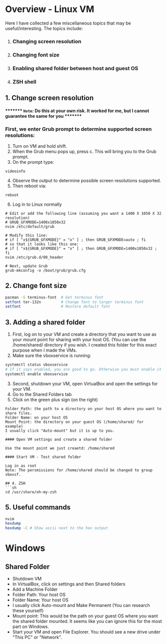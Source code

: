 # Overview - Linux VM

Here I have collected a few miscellaneous topics that may be useful/interesting. The topics include:
1. ### **Changing screen resolution**
2. ### **Changing font size**
3. ### **Enabling shared folder between host and guest OS**
4. ### **ZSH shell**


## 1. Change screen resolution

#### ******* `Note`: Do this at your own risk. It worked for me, but I cannot guarantee the same for you *******

### First, we enter Grub prompt to determine supported screen resolutions:

1. Turn on VM and hold shift. 
2. When the Grub menu pops up, press c. This will bring you to the Grub prompt.  
3. On the prompt type:
```shell
videoinfo 
```
4. Observe the output to determine possible screen resolutions supported.  
5. Then reboot via:
```console
reboot
```
6. Log in to Linux normally  
```console
# Edit or add the following line (assuming you want a 1400 X 1050 X 32 resolution)
# GRUB_GFXMODE=1400x1050x32
nvim /etc/default/grub

# Modify this line:
# if [ "x${GRUB_GFXMODE}" = "x" ] ; then GRUB_GFXMODE=auto ; fi
# so that it looks like this one:
# if [ "x${GRUB_GFXMODE}" = "x" ] ; then GRUB_GFXMODE=1400x1050x32 ; fi
nvim /etc/grub.d/00_header

# Next, update Grub
grub-mkconfig -o /boot/grub/grub.cfg
```


## 2. Change font size

```sh
pacman -S terminus-font  # Get terminus font
setfont ter-132n         # Change font to larger terminus font
setfont                  # Restore default font
```


## 3. Adding a shared folder

1. First, log on to your VM and create a directory that you want to use as your mount point for sharing with your host OS. (You can use the /home/shared/ directory if you wish. I created this folder for this exact purpose when I made the VMs.
2. Make sure the vboxservice is running:
```sh
systemctl status vboxservice 
# If it says enabled, you are good to go. Otherwise you must enable it with the following command:
systemctl enable vboxservice
```
3. Second, shutdown your VM, open VirtualBox and open the settings for your VM.
4. Go to the Shared Folders tab
5. Click on the green plus sign (on the right)
```
Folder Path: the path to a directory on your host OS where you want to share files.
Folder Name: on your host OS
Mount Point: the directory on your guest OS (/home/shared/ for example)
I usually click "Auto-mount" but it is up to you. 
``` 

```
#### Open VM settings and create a shared folder 

Use the mount point we just creaetd: /home/shared

#### Start VM - Test shared folder

Log in as root  
Note: The persmissions for /home/shared should be changed to group vboxsf.  

## 4. ZSH
```sh
cd /usr/share/oh-my-zsh
```


## 5. Useful commands

```sh
nvim
hexdump
hexdump -C # Show ascii next to the hex output
```


# Windows

## Shared Folder
* Shutdown VM
* In VirtualBox, click on settings and then Shared folders
* Add a Machine Folder
* Folder Path: Your host OS
* Folder Name: Your host OS
* I usually click Auto-mount and Make Permanent (You can research these yourself)
* Mount point: This would be the path on your guest OS where you want the shared folder mounted. It seems like you can ignore this for the most part on Windows.
* Start your VM and open File Explorer. You should see a new drive under "This PC" or "Network".
